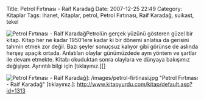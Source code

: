 Title: Petrol Fırtınası - Raif Karadağ
Date: 2007-12-25 22:49
Category: Kitaplar
Tags: ihanet, Kitaplar, petrol, Petrol Fırtınası, Raif Karadağ, suikast, tekel

![Petrol Fırtınası - Raif Karadağ][]Petrolün gerçek yüzünü gösteren
güzel bir kitap. Kitap her ne kadar 1950'lere kadar ki bir dönemi
anlatsa da gerisini tahmin etmek zor değil. Bazı şeyler sonuçsuz kalıyor
gibi görünse de aslında herşey apaçık ortada. Anlatılan olaylar
günümüzdede aynı yöntem ve şartlar ile devam etmekte. Kitabı okuduktan
sonra olaylara ve dünyaya bakışımız değişiyor. Ayrıntılı bilgi için
[tıklayınız.][]

  [Petrol Fırtınası - Raif Karadağ]: /images/petrol-firtinasi.kucukresim.jpg
  ![Petrol Fırtınası - Raif Karadağ][]]: /images/petrol-firtinasi.jpg
    "Petrol Fırtınası - Raif Karadağ"
  [tıklayınız.]: http://www.kitapyurdu.com/kitap/default.asp?id=1313
